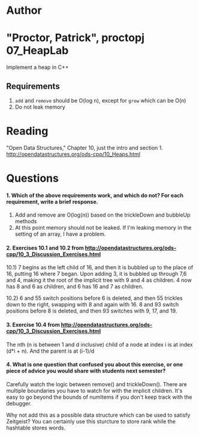 Author
==========
"Proctor, Patrick", proctopj
07_HeapLab
==============

Implement a heap in C++

Requirements
------------

1. `add` and `remove` should be O(log n), except for `grow` which can be O(n)
2. Do not leak memory

Reading
=======
"Open Data Structures," Chapter 10, just the intro and section 1. http://opendatastructures.org/ods-cpp/10_Heaps.html

Questions
=========

#### 1. Which of the above requirements work, and which do not? For each requirement, write a brief response.

1. Add and remove are O(log(n)) based on the trickleDown and bubbleUp methods
2. At this point memory should not be leaked. If I'm leaking memory in the setting of an array, I have a problem. 

#### 2. Exercises 10.1 and 10.2 from http://opendatastructures.org/ods-cpp/10_3_Discussion_Exercises.html
10.1) 7 begins as the left child of 16, and then it is bubbled up to the place of 16, putting 16 where 7 began.
Upon adding 3, it is bubbled up through 7,6 and 4, making it the root of the implicit tree with 9 and 4 as children.
4 now has 8 and 6 as children, and 6 has 16 and 7 as children.

10.2) 6 and 55 switch positions before 6 is deleted, and then 55 trickles down to the right, swapping with 8 and again with 16.
8 and 93 switch positions before 8 is deleted, and then 93 switches with 9, 17, and 19.


#### 3. Exercise 10.4 from http://opendatastructures.org/ods-cpp/10_3_Discussion_Exercises.html
The nth (n is between 1 and d inclusive) child of a node at index i is at index (d*i + n).
And the parent is at (i-1)/d

#### 4. What is one question that confused you about this exercise, or one piece of advice you would share with students next semester?

Carefully watch the logic between remove() and trickleDown(). There are multiple boundaries you have to watch for with the implicit children.
It's easy to go beyond the bounds of numItems if you don't keep track with the debugger.

Why not add this as a possible data structure which can be used to satisfy Zeitgeist? You can certainly use this sturcture to store rank while the hashtable stores words.

